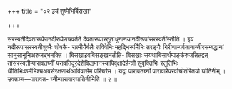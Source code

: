 +++
title = "०२ इयं शुष्मेभिर्बिसखा"

+++

सरस्वतीदेवतारूपेणनदीरूपेणचवर्तते देवतारूपास्तुताधुनानयानदीरूपांसरस्वतींस्तौति । इयं नदीरूपासरस्वतीशुष्मैः शोषकै- रात्मीयैर्बलैः तविषेभिः महद्भिरूर्मिभिः तरङ्गैः गिरीणाम्पर्वतानान्तीरसम्बद्धानां सानुसानूनिअरुजद्भनक्ति । बिसखाइवबिसङ्खनतीति- बिसखाः सयथाबिसार्थम्पङ्कंरुजतितद्वत् तांसरस्वतीम्पारावतघ्नीं परावतिदूरदेशेविद्यमानस्यापिवृक्षादेर्हन्त्रीं सुवृक्तिभिः स्तुतिभिः धीतिभिःकर्मभिश्चअवसेरक्षणार्थंआविवासेम परिचरेम । यद्वा पारावतघ्नीं पारावारेपरर्वाचीतीरेतयो र्घातिनीम् । उक्तञ्च—पारावत- घ्नीम्पारावारघातिनीमिति ॥ २ ॥